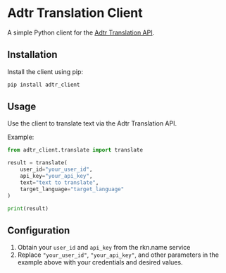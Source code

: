 # Adtr Translation Client

A simple Python client for the [Adtr Translation API](https://adtr.webnova.one/docs).

## Installation

Install the client using pip:

```bash
pip install adtr_client
```

## Usage

Use the client to translate text via the Adtr Translation API.

Example:

```python
from adtr_client.translate import translate

result = translate(
    user_id="your_user_id",
    api_key="your_api_key",
    text="text to translate",
    target_language="target_language"
)

print(result)
```

## Configuration

1. Obtain your `user_id` and `api_key` from the rkn.name service
2. Replace `"your_user_id"`, `"your_api_key"`, and other parameters in the example above with your credentials and desired values.

```

